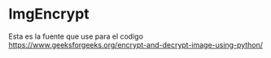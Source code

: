 # ImgEncrypt

Esta es la fuente que use para el codigo
https://www.geeksforgeeks.org/encrypt-and-decrypt-image-using-python/

